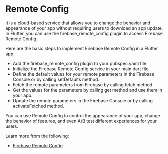 # Remote Config

It is a cloud-based service that allows you to change the behavior and appearance of your app without requiring users to download an app update. In Flutter, you can use the firebase_remote_config plugin to access Firebase Remote Config.

Here are the basic steps to implement Firebase Remote Config in a Flutter app:

- Add the firebase_remote_config plugin to your pubspec.yaml file.
- Initialize the Firebase Remote Config service in your main.dart file.
- Define the default values for your remote parameters in the Firebase Console or by calling setDefaults method.
- Fetch the remote parameters from Firebase by calling fetch method.
- Get the values for the parameters by calling get method and use them in your app.
- Update the remote parameters in the Firebase Console or by calling activateFetched method.

You can use Remote Config to control the appearance of your app, change the behavior of features, and even A/B test different experiences for your users.

Learn more from the following:

- [Firebase Remote Config](https://www.youtube.com/watch?v=34ExOdNEMXI)
